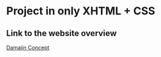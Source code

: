 # Project in only XHTML + CSS

## Link to the website overview

[Damajin Concept](https://rawcdn.githack.com/allien-j/s106-web/683786f9fbce9557797600e9769613dd3b2c96a6/S106/index.html)
